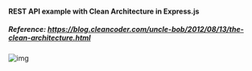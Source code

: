#### REST API example with  Clean Architecture in Express.js
 
##### Reference: https://blog.cleancoder.com/uncle-bob/2012/08/13/the-clean-architecture.html
![img](https://blog.cleancoder.com/uncle-bob/images/2012-08-13-the-clean-architecture/CleanArchitecture.jpg)